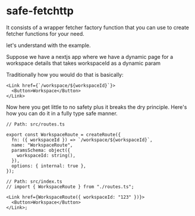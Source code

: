 # safe-fetchttp

It consists of a wrapper fetcher factory function that you can use to create fetcher functions for your need.

let's understand with the example.

Suppose we have a nextjs app where we have a dynamic page for a workspace details that takes workspaceId as a dynamic param

Traditionally how you would do that is basically:

```tsx
<Link href={`/workspace/${workspaceId}`}>
  <Button>Workspace</Button>
</Link>
```

Now here you get little to no safety plus it breaks the dry principle. Here's how you can do it in a fully type safe manner.

```tsx
// Path: src/routes.ts

export const WorkspaceRoute = createRoute({
  fn: ({ workspaceId }) => `/workspace/${workspaceId}`,
  name: "WorkspaceRoute",
  paramsSchema: object({
    workspaceId: string(),
  }),
  options: { internal: true },
});

// Path: src/index.ts
// import { WorkspaceRoute } from "./routes.ts";

<Link href={WorkspaceRoute({ workspaceId: "123" })}>
  <Button>Workspace</Button>
</Link>;
```
